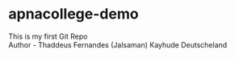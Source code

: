 # apnacollege-demo
This is my first Git Repo 
<br>
Author - Thaddeus Fernandes  (Jalsaman)
Kayhude
Deutscheland


